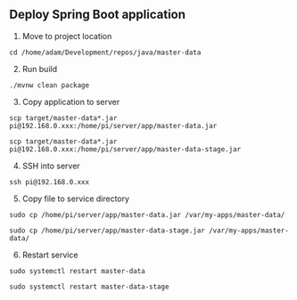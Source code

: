 ## Deploy Spring Boot application

1. Move to project location

`cd /home/adam/Development/repos/java/master-data`

2. Run build

`./mvnw clean package`

3. Copy application to server

`scp target/master-data*.jar pi@192.168.0.xxx:/home/pi/server/app/master-data.jar`

`scp target/master-data*.jar pi@192.168.0.xxx:/home/pi/server/app/master-data-stage.jar`

4. SSH into server

`ssh pi@192.168.0.xxx`

5. Copy file to service directory

`sudo cp /home/pi/server/app/master-data.jar /var/my-apps/master-data/`

`sudo cp /home/pi/server/app/master-data-stage.jar /var/my-apps/master-data/`

6. Restart service

`sudo systemctl restart master-data`

`sudo systemctl restart master-data-stage`





